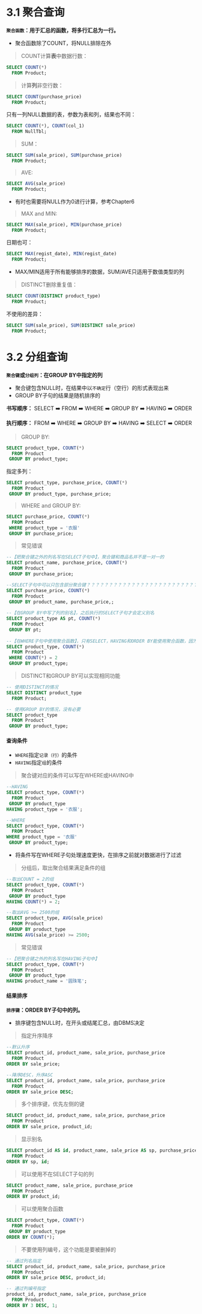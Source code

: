 # 3.1 聚合查询

**`聚合函数`：用于汇总的函数，将多行汇总为一行。**
* 聚合函数除了COUNT，将NULL排除在外

> COUNT计算**表**中数据行数：
```sql
SELECT COUNT(*)
  FROM Product;
```
> 计算**列**非空行数：
```sql
SELECT COUNT(purchase_price)
  FROM Product;
```

只有一列NULL数据的表，参数为表和列，结果也不同：
```sql
SELECT COUNT(*), COUNT(col_1)
  FROM NullTbl;
```

> SUM：
```sql
SELECT SUM(sale_price), SUM(purchase_price)
  FROM Product;
```

> AVE:
```sql
SELECT AVG(sale_price)
  FROM Product;
```
* 有时也需要将NULL作为0进行计算，参考Chapter6

> MAX and MIN:
```sql
SELECT MAX(sale_price), MIN(purchase_price)
  FROM Product;
```
日期也可：
```sql
SELECT MAX(regist_date), MIN(regist_date)
  FROM Product;
```
* MAX/MIN适用于所有能够排序的数据，SUM/AVE只适用于数值类型的列

> DISTINCT删除重复值：
```sql
SELECT COUNT(DISTINCT product_type)
  FROM Product;
```
不使用的差异：
```sql
SELECT SUM(sale_price), SUM(DISTINCT sale_price)
  FROM Product;
```

# 3.2 分组查询

**`聚合键`或`分组列`：在GROUP BY中指定的列**
* 聚合键包含NULL时，在结果中以`不确定`行（空行）的形式表现出来
* GROUP BY子句的结果是随机排序的

**书写顺序：** SELECT :arrow_right: FROM :arrow_right: WHERE :arrow_right: GROUP BY :arrow_right: HAVING :arrow_right: ORDER 

**执行顺序：** FROM :arrow_right: WHERE :arrow_right: GROUP BY :arrow_right: HAVING :arrow_right: SELECT :arrow_right: ORDER  

> GROUP BY:
```sql
SELECT product_type, COUNT(*)
  FROM Product
 GROUP BY product_type;
```
指定多列：
```sql
SELECT product_type, purchase_price, COUNT(*)
  FROM Product
 GROUP BY product_type, purchase_price;
```

> WHERE and GROUP BY:
```sql
SELECT purchase_price, COUNT(*)
  FROM Product
 WHERE product_type = '衣服'
 GROUP BY purchase_price;
```

> 常见错误
```sql
--【把聚合键之外的列名写在SELECT子句中】，聚合键和商品名并不是一对一的
SELECT product_name, purchase_price, COUNT(*)
  FROM Product
 GROUP BY purchase_price;

--SELECT子句中可以只包含部分聚合键？？？？？？？？？？？？？？？？？？？？？？？？？？？？？？？？？？？？？？？？？？？？？？
SELECT purchase_price, COUNT(*)
  FROM Product
 GROUP BY product_name, purchase_price,;
 
--【在GROUP BY中写了列的别名】，之后执行的SELECT子句才会定义别名
SELECT product_type AS pt, COUNT(*)
  FROM Product
 GROUP BY pt;
 
--【在WHERE子句中使用聚合函数】，只有SELECT，HAVING和ORDER BY能使用聚合函数，因为执行顺序在GROUP BY之后
SELECT product_type, COUNT(*)
  FROM Product
 WHERE COUNT(*) = 2
 GROUP BY product_type;
```

> DISTINCT和GROUP BY可以实现相同功能 
```sql
-- 使用DISTINCT的情况
SELECT DISTINCT product_type
  FROM Product;

-- 使用GROUP BY的情况，没有必要
SELECT product_type
  FROM Product
 GROUP BY product_type;
```

#### 查询条件

* `WHERE`指定`记录（行）`的条件
* `HAVING`指定`组`的条件

> 聚合键对应的条件可以写在WHERE或HAVING中
```sql
--HAVING
SELECT product_type, COUNT(*)
  FROM Product
 GROUP BY product_type
HAVING product_type = '衣服';

--WHERE
SELECT product_type, COUNT(*)
  FROM Product
WHERE product_type = '衣服'
 GROUP BY product_type;
```
* 将条件写在WHERE子句处理速度更快，在排序之前就对数据进行了过滤

> 分组后，取出聚合结果满足条件的组
```sql
--取出COUNT = 2的组
SELECT product_type, COUNT(*)
  FROM Product
 GROUP BY product_type
HAVING COUNT(*) = 2;

--取出AVG >= 2500的组
SELECT product_type, AVG(sale_price)
  FROM Product
 GROUP BY product_type
HAVING AVG(sale_price) >= 2500;
```

> 常见错误
```sql
--【把聚合键之外的列名写在HAVING子句中】
SELECT product_type, COUNT(*)
  FROM Product
 GROUP BY product_type
HAVING product_name = '圆珠笔';
```

#### 结果排序

**`排序键`：ORDER BY子句中的列。**

* 排序键包含NULL时，在开头或结尾汇总，由DBMS决定

> 指定升序降序
```sql
--默认升序
SELECT product_id, product_name, sale_price, purchase_price
  FROM Product
ORDER BY sale_price;

--降序DESC，升序ASC
SELECT product_id, product_name, sale_price, purchase_price
  FROM Product
ORDER BY sale_price DESC;
```

> 多个排序键，优先左侧的键
```sql
SELECT product_id, product_name, sale_price, purchase_price
  FROM Product
ORDER BY sale_price, product_id;
```

> 显示别名
```sql
SELECT product_id AS id, product_name, sale_price AS sp, purchase_price
  FROM Product
ORDER BY sp, id;
```

> 可以使用不在SELECT子句的列
```sql
SELECT product_name, sale_price, purchase_price
  FROM Product
ORDER BY product_id;
```

> 可以使用聚合函数
```sql
SELECT product_type, COUNT(*)
  FROM Product
 GROUP BY product_type
ORDER BY COUNT(*);
```

> 不要使用列编号，这个功能是要被删掉的
```sql
-- 通过列名指定
SELECT product_id, product_name, sale_price, purchase_price
  FROM Product
ORDER BY sale_price DESC, product_id;

-- 通过列编号指定
product_id, product_name, sale_price, purchase_price
  FROM Product
ORDER BY 3 DESC, 1;
```


